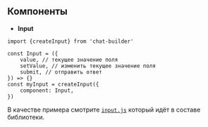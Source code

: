 ## Компоненты

- **Input**

```
import {createInput} from 'chat-builder'

const Input = ({
    value, // текущее значение поля
    setValue, // изменить текущее значение поля
    submit, // отправить ответ
}) => {}
const myInput = createInput({
    component: Input,
})
```
В качестве примера смотрите [`input.js`](https://github.com/XaveScor/chat-builder/blob/master/src/controls/input.js) который идёт в составе библиотеки.
